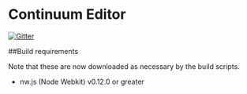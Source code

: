 Continuum Editor
==============

[![Gitter](https://badges.gitter.im/Join%20Chat.svg)](https://gitter.im/Continuum-Editor/Continuum-Editor?utm_source=badge&utm_medium=badge&utm_campaign=pr-badge)

##Build requirements

Note that these are now downloaded as necessary by the build scripts.

* nw.js (Node Webkit) v0.12.0 or greater

